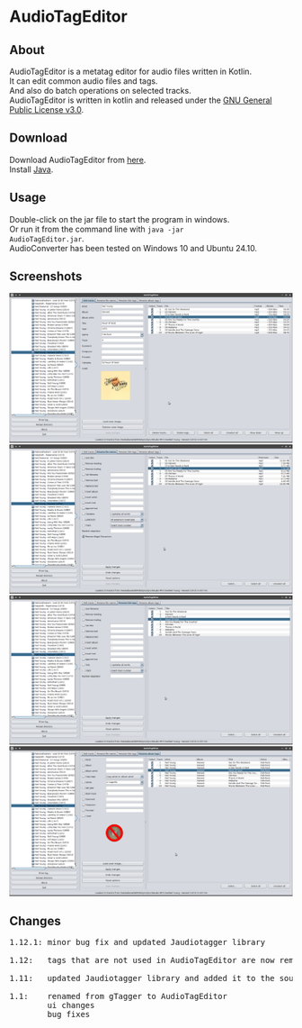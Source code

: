 # AudioTagEditor

## About
AudioTagEditor is a metatag editor for audio files written in Kotlin.  
It can edit common audio files and tags.  
And also do batch operations on selected tracks.  
AudioTagEditor is written in kotlin and released under the [GNU General Public License v3.0](LICENSE).  

## Download
Download AudioTagEditor from [here](https://github.com/gnuwimp/AudioTagEditor/releases).  
Install [Java](https://java.com).  

## Usage
Double-click on the jar file to start the program in windows.  
Or run it from the command line with <code>java -jar AudioTagEditor.jar</code>.  
AudioConverter has been tested on Windows 10 and Ubuntu 24.10.  

## Screenshots
<img src="images/audiotageditor.png" alt="Edit tracks"/>
<img src="images/audiotageditor-2.png" alt="Rename filenames"/>
<img src="images/audiotageditor-3.png" alt="Rename title tags"/>
<img src="images/audiotageditor-4.png" alt="Rename album tags"/>

## Changes
<pre>
1.12.1: minor bug fix and updated Jaudiotagger library

1.12:   tags that are not used in AudioTagEditor are now removed when saving tags to audio file

1.11:   updated Jaudiotagger library and added it to the source tree

1.1:    renamed from gTagger to AudioTagEditor
        ui changes
        bug fixes
</pre>

